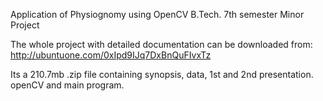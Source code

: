 Application of Physiognomy using OpenCV
B.Tech. 7th semester Minor Project

The whole project with detailed documentation can be downloaded from:
http://ubuntuone.com/0xIpd9IJq7DxBnQuFIvxTz

Its a 210.7mb .zip file containing synopsis, data, 1st and 2nd presentation. openCV and main program.
